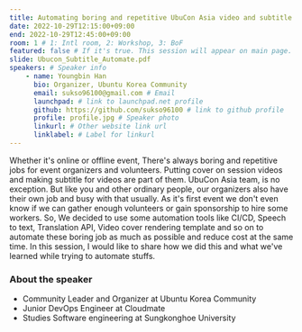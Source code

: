 ```yaml
---
title: Automating boring and repetitive UbuCon Asia video and subtitle stuffs
date: 2022-10-29T12:15:00+09:00
end: 2022-10-29T12:45:00+09:00
room: 1 # 1: Intl room, 2: Workshop, 3: BoF
featured: false # If it's true. This session will appear on main page.
slide: Ubucon_Subtitle_Automate.pdf
speakers: # Speaker info
    - name: Youngbin Han
      bio: Organizer, Ubuntu Korea Community
      email: sukso96100@gmail.com # Email
      launchpad: # link to launchpad.net profile
      github: https://github.com/sukso96100 # link to github profile
      profile: profile.jpg # Speaker photo
      linkurl: # Other website link url
      linklabel: # Label for linkurl
---
```

Whether it's online or offline event, There's always boring and repetitive jobs for event organizers and volunteers. Putting cover on session videos and making subtitle for videos are part of them.
UbuCon Asia team, is no exception. But like you and other ordinary people, our organizers also have their own job and busy with that usually. As it's first event we don't even know if we can gather enough volunteers or gain sponsorship to hire some workers.
So, We decided to use some automation tools like CI/CD, Speech to text, Translation API, Video cover rendering template and so on to automate these boring job as much as possible and reduce cost at the same time.
In this session, I would like to share how we did this and what we've learned while trying to automate stuffs.

### About the speaker
 - Community Leader and Organizer at Ubuntu Korea Community
 - Junior DevOps Engineer at Cloudmate
 - Studies Software engineering at Sungkonghoe University